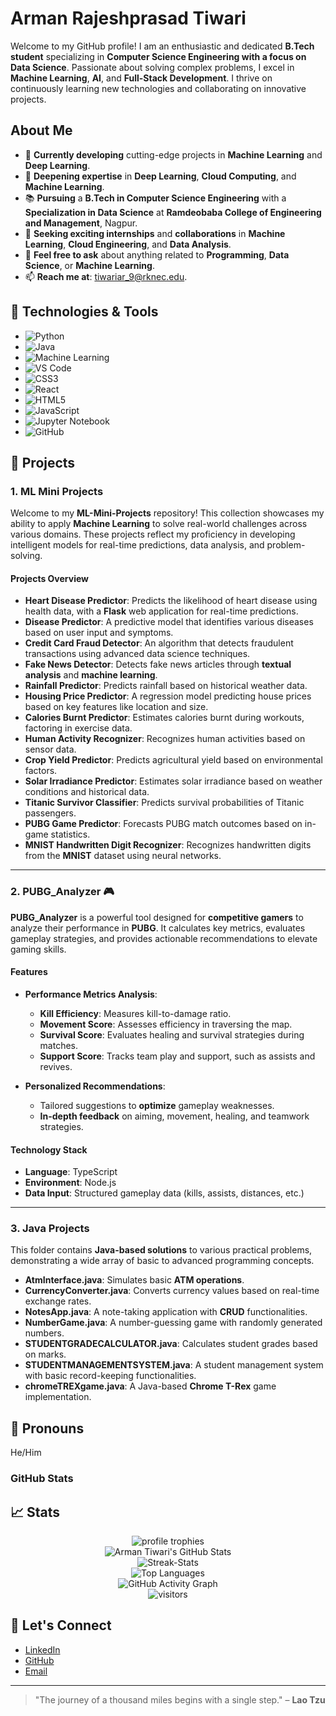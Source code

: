 # Arman Rajeshprasad Tiwari

Welcome to my GitHub profile! I am an enthusiastic and dedicated **B.Tech student** specializing in **Computer Science Engineering with a focus on Data Science**. Passionate about solving complex problems, I excel in **Machine Learning**, **AI**, and **Full-Stack Development**. I thrive on continuously learning new technologies and collaborating on innovative projects.

## About Me

- 🔭 **Currently developing** cutting-edge projects in **Machine Learning** and **Deep Learning**.
- 🌱 **Deepening expertise** in **Deep Learning**, **Cloud Computing**, and **Machine Learning**.
- 📚 **Pursuing** a **B.Tech in Computer Science Engineering** with a **Specialization in Data Science** at **Ramdeobaba College of Engineering and Management**, Nagpur.
- 🎯 **Seeking exciting internships** and **collaborations** in **Machine Learning**, **Cloud Engineering**, and **Data Analysis**.
- 💬 **Feel free to ask** about anything related to **Programming**, **Data Science**, or **Machine Learning**.
- 📫 **Reach me at**: [tiwariar_9@rknec.edu](mailto:tiwariar_9@rknec.edu).


## 🔧 Technologies & Tools

- ![Python](https://img.shields.io/badge/Python-3776AB?style=for-the-badge&logo=python&logoColor=white)
- ![Java](https://img.shields.io/badge/Java-007396?style=for-the-badge&logo=java&logoColor=white)
- ![Machine Learning](https://img.shields.io/badge/Machine%20Learning-000000?style=for-the-badge&logo=scikit-learn&logoColor=white)
- ![VS Code](https://img.shields.io/badge/VS%20Code-0078D4?style=for-the-badge&logo=visual-studio-code&logoColor=white)
- ![CSS3](https://img.shields.io/badge/CSS3-1572B6?style=for-the-badge&logo=css3&logoColor=white)
- ![React](https://img.shields.io/badge/React-61DAFB?style=for-the-badge&logo=react&logoColor=black)
- ![HTML5](https://img.shields.io/badge/HTML5-E34F26?style=for-the-badge&logo=html5&logoColor=white)
- ![JavaScript](https://img.shields.io/badge/JavaScript-F7DF1E?style=for-the-badge&logo=javascript&logoColor=black)
- ![Jupyter Notebook](https://img.shields.io/badge/Jupyter-F37626?style=for-the-badge&logo=jupyter&logoColor=white)
- ![GitHub](https://img.shields.io/badge/GitHub-181717?style=for-the-badge&logo=github&logoColor=white)

## 🚀 Projects

### 1. **ML Mini Projects**

Welcome to my **ML-Mini-Projects** repository! This collection showcases my ability to apply **Machine Learning** to solve real-world challenges across various domains. These projects reflect my proficiency in developing intelligent models for real-time predictions, data analysis, and problem-solving.

#### Projects Overview

- **Heart Disease Predictor**: Predicts the likelihood of heart disease using health data, with a **Flask** web application for real-time predictions.
- **Disease Predictor**: A predictive model that identifies various diseases based on user input and symptoms.
- **Credit Card Fraud Detector**: An algorithm that detects fraudulent transactions using advanced data science techniques.
- **Fake News Detector**: Detects fake news articles through **textual analysis** and **machine learning**.
- **Rainfall Predictor**: Predicts rainfall based on historical weather data.
- **Housing Price Predictor**: A regression model predicting house prices based on key features like location and size.
- **Calories Burnt Predictor**: Estimates calories burnt during workouts, factoring in exercise data.
- **Human Activity Recognizer**: Recognizes human activities based on sensor data.
- **Crop Yield Predictor**: Predicts agricultural yield based on environmental factors.
- **Solar Irradiance Predictor**: Estimates solar irradiance based on weather conditions and historical data.
- **Titanic Survivor Classifier**: Predicts survival probabilities of Titanic passengers.
- **PUBG Game Predictor**: Forecasts PUBG match outcomes based on in-game statistics.
- **MNIST Handwritten Digit Recognizer**: Recognizes handwritten digits from the **MNIST** dataset using neural networks.

---

### 2. **PUBG_Analyzer 🎮**

**PUBG_Analyzer** is a powerful tool designed for **competitive gamers** to analyze their performance in **PUBG**. It calculates key metrics, evaluates gameplay strategies, and provides actionable recommendations to elevate gaming skills.

#### Features

- **Performance Metrics Analysis**:
  - **Kill Efficiency**: Measures kill-to-damage ratio.
  - **Movement Score**: Assesses efficiency in traversing the map.
  - **Survival Score**: Evaluates healing and survival strategies during matches.
  - **Support Score**: Tracks team play and support, such as assists and revives.

- **Personalized Recommendations**: 
  - Tailored suggestions to **optimize** gameplay weaknesses.
  - **In-depth feedback** on aiming, movement, healing, and teamwork strategies.

#### Technology Stack

- **Language**: TypeScript
- **Environment**: Node.js
- **Data Input**: Structured gameplay data (kills, assists, distances, etc.)

---

### 3. **Java Projects**

This folder contains **Java-based solutions** to various practical problems, demonstrating a wide array of basic to advanced programming concepts.

- **AtmInterface.java**: Simulates basic **ATM operations**.
- **CurrencyConverter.java**: Converts currency values based on real-time exchange rates.
- **NotesApp.java**: A note-taking application with **CRUD** functionalities.
- **NumberGame.java**: A number-guessing game with randomly generated numbers.
- **STUDENTGRADECALCULATOR.java**: Calculates student grades based on marks.
- **STUDENTMANAGEMENTSYSTEM.java**: A student management system with basic record-keeping functionalities.
- **chromeTREXgame.java**: A Java-based **Chrome T-Rex** game implementation.

## 🧠 Pronouns
He/Him

### GitHub Stats
## 📈 Stats

<div align="center">
    <img src="https://github-profile-trophy.vercel.app/?username=tiwariar7&row=1&column=6&margin-h=8&theme=darkhub&count_private=true&margin-w=15&no-frame=true" alt="profile trophies" />
    <br />
    <img src="https://github-readme-stats.vercel.app/api?username=tiwariar7&show_icons=true&hide_border=true" alt="Arman Tiwari's GitHub Stats">
    <br />
    <img src="https://github-readme-streak-stats.herokuapp.com/?user=tiwariar7&theme=default&hide_title=true" alt="Streak-Stats">
    <br /> 
    <img src="https://github-readme-stats.vercel.app/api/top-langs/?username=tiwariar7&layout=compact" alt="Top Languages" />
    <br /> 
    <img src="https://activity-graph.herokuapp.com/graph?username=tiwariar7&theme=github" alt="GitHub Activity Graph" />
    <br /> 
    <img src="https://visitor-badge.laobi.icu/badge?page_id=tiwariar7.tiwariar7" alt="visitors">
</div>


## 📣 Let's Connect

- [LinkedIn](https://www.linkedin.com/in/arman-rajeshprasad-tiwari-119231289/)
- [GitHub](https://github.com/tiwariar7)
- [Email](mailto:tiwariar_9@rknec.edu)

---

> "The journey of a thousand miles begins with a single step." – **Lao Tzu**
